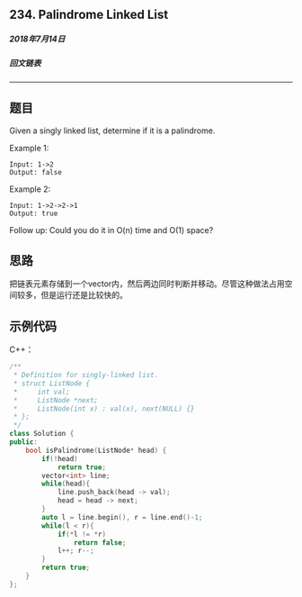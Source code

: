 ## 234. Palindrome Linked List
##### 2018年7月14日
##### 回文链表
***
## 题目
Given a singly linked list, determine if it is a palindrome.

Example 1:
```
Input: 1->2
Output: false
```
Example 2:
```
Input: 1->2->2->1
Output: true
```
Follow up:
Could you do it in O(n) time and O(1) space?
## 思路
把链表元素存储到一个vector内，然后两边同时判断并移动。尽管这种做法占用空间较多，但是运行还是比较快的。
## 示例代码
C++：
```cpp
/**
 * Definition for singly-linked list.
 * struct ListNode {
 *     int val;
 *     ListNode *next;
 *     ListNode(int x) : val(x), next(NULL) {}
 * };
 */
class Solution {
public:
    bool isPalindrome(ListNode* head) {
        if(!head)
            return true;
        vector<int> line;
        while(head){
            line.push_back(head -> val);
            head = head -> next;
        }
        auto l = line.begin(), r = line.end()-1;
        while(l < r){
            if(*l != *r)
                return false;
            l++; r--;            
        }
        return true;
    }
};
```
